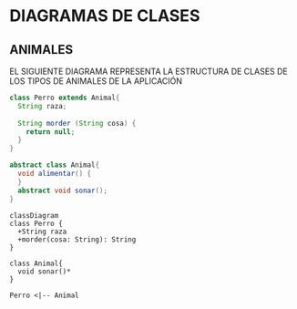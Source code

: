 # DIAGRAMAS DE CLASES

## ANIMALES

EL SIGUIENTE DIAGRAMA REPRESENTA LA ESTRUCTURA DE CLASES DE LOS TIPOS DE ANIMALES DE LA APLICACIÓN

```java
class Perro extends Animal{
  String raza;
  
  String morder (String cosa) {
    return null;
  }
}

abstract class Animal{
  void alimentar() {
  }
  abstract void sonar();
}
```


```mermaid
classDiagram
class Perro {
  +String raza
  +morder(cosa: String): String
}

class Animal{
  void sonar()*
}

Perro <|-- Animal
```
